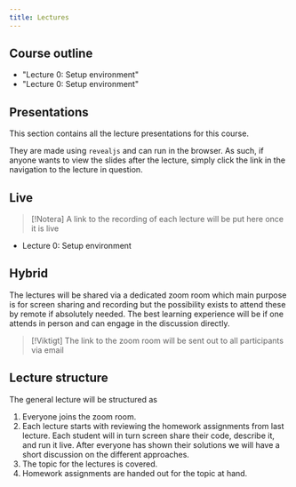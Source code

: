 ```yaml
---
title: Lectures
---
```


## Course outline

- "Lecture 0: Setup environment"
- "Lecture 0: Setup environment"


## Presentations

This section contains all the lecture presentations for this course.

They are made using `revealjs` and can run in the browser. As such, if anyone wants to view the slides after the lecture, simply click the link in the navigation to the lecture in question.

## Live

> [!Notera]
> A link to the recording of each lecture will be put here once it is live

- Lecture 0: Setup environment

## Hybrid

The lectures will be shared via a dedicated zoom room which main purpose is for screen sharing and recording but the possibility exists to attend these by remote if absolutely needed. The best learning experience will be if one attends in person and can engage in the discussion directly. 

> [!Viktigt]
> The link to the zoom room will be sent out to all participants via email

## Lecture structure

The general lecture will be structured as

1. Everyone joins the zoom room.
2. Each lecture starts with reviewing the homework assignments from last lecture. Each student will in turn screen share their code, describe it, and run it live. After everyone has shown their solutions we will have a short discussion on the different approaches.
3. The topic for the lectures is covered.
4. Homework assignments are handed out for the topic at hand. 
